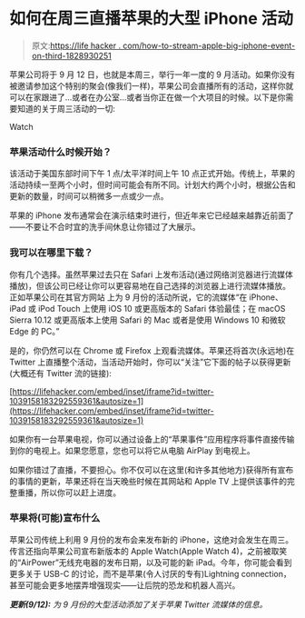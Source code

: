 # 如何在周三直播苹果的大型 iPhone 活动

> 原文:[https://life hacker . com/how-to-stream-apple-big-iphone-event-on-third-1828930251](https://lifehacker.com/how-to-stream-apples-big-iphone-event-on-wednesday-1828930251)

苹果公司将于 9 月 12 日，也就是本周三，举行一年一度的 9 月活动。如果你没有被邀请参加这个特别的聚会(像我们一样)，苹果公司会直播所有的活动，这样你就可以在家跟进了...或者在办公室...或者当你正在做一个大项目的时候。以下是你需要知道的关于周三活动的一切:

Watch

### **苹果活动什么时候开始？**

该活动于美国东部时间下午 1 点/太平洋时间上午 10 点正式开始。传统上，苹果的活动持续一至两个小时，但时间可能会有所不同。计划大约两个小时，根据公告和更新的数量，时间可以稍微多一点或少一点。

苹果的 iPhone 发布通常会在演示结束时进行，但近年来它已经越来越靠近前面了——不要让不合时宜的洗手间休息让你错过了大展示。

### 我可以在哪里下载？

你有几个选择。虽然苹果过去只在 Safari 上发布活动(通过网络浏览器进行流媒体播放)，但该公司已经让你可以更容易地在自己选择的浏览器上进行流媒体播放。正如苹果公司在其官方网站 上为 9 月份的活动所说，它的流媒体“在 iPhone、iPad 或 iPod Touch 上使用 iOS 10 或更高版本的 Safari 体验最佳；在 macOS Sierra 10.12 或更高版本上使用 Safari 的 Mac 或者是使用 Windows 10 和微软 Edge 的 PC。”

是的，你仍然可以在 Chrome 或 Firefox 上观看流媒体。苹果还将首次(永远地)在 Twitter 上直播整个活动，当活动开始时，你可以“关注”它下面的帖子以获得更新(大概还有 Twitter 流的链接):

 [https://lifehacker.com/embed/inset/iframe?id=twitter-1039158183292559361&autosize=1](https://lifehacker.com/embed/inset/iframe?id=twitter-1039158183292559361&autosize=1) 

如果你有一台苹果电视，你可以通过设备上的“苹果事件”应用程序将事件直接传输到你的电视上。如果您愿意，您也可以将它从电脑 AirPlay 到电视上。

如果你错过了直播，不要担心。你不仅可以在这里(和许多其他地方)获得所有宣布的事情的更新，苹果还将在当天晚些时候在其网站和 Apple TV 上提供该事件的完整重播，所以你可以赶上进度。

### **苹果将(可能)宣布什么**

苹果公司传统上利用 9 月份的发布会来发布新的 iPhone，这绝对会发生在周三。传言还指向苹果公司宣布新版本的 Apple Watch(Apple Watch 4)，之前被取笑的“AirPower”无线充电器的发布日期，以及可能的新 iPad。今年，你可能会看到更多关于 USB-C 的讨论，而不是苹果(令人讨厌的专有)Lightning connection，甚至可能会更多地摆弄增强现实——让后院的恐龙和机器人高兴。

***更新(9/12):** 为 9 月份的大型活动添加了关于苹果 Twitter 流媒体的信息。*
